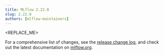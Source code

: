 ```yaml
---
title: MLflow 2.22.0
slug: 2.22.0
authors: [mlflow-maintainers]
---
```


<REPLACE_ME>

For a comprehensive list of changes, see the [release change log](https://github.com/mlflow/mlflow/releases/tag/v2.22.0), and check out the latest documentation on [mlflow.org](http://mlflow.org/).
